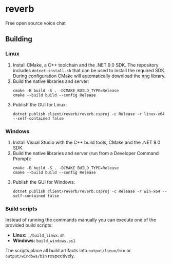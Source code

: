# reverb
Free open source voice chat

## Building

### Linux

1. Install CMake, a C++ toolchain and the .NET 9.0 SDK. The repository includes `dotnet-install.sh` that can be used to install the required SDK. During configuration CMake will automatically download the [nng](https://github.com/nanomsg/nng) library.
2. Build the native libraries and server:
   ```
   cmake -B build -S . -DCMAKE_BUILD_TYPE=Release
   cmake --build build --config Release
   ```
3. Publish the GUI for Linux:
   ```
   dotnet publish client/reverb/reverb.csproj -c Release -r linux-x64 --self-contained false
   ```

### Windows

1. Install Visual Studio with the C++ build tools, CMake and the .NET 9.0 SDK.
2. Build the native libraries and server (run from a Developer Command Prompt):
   ```
   cmake -B build -S . -DCMAKE_BUILD_TYPE=Release
   cmake --build build --config Release
   ```
3. Publish the GUI for Windows:
   ```
   dotnet publish client/reverb/reverb.csproj -c Release -r win-x64 --self-contained false
   ```

### Build scripts

Instead of running the commands manually you can execute one of the provided build scripts:

* **Linux:** `./build_linux.sh`
* **Windows:** `build_windows.ps1`

The scripts place all build artifacts into `output/linux/bin` or `output/windows/bin` respectively.
